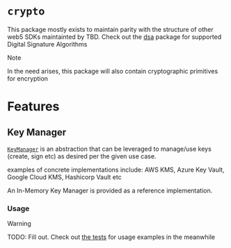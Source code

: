 # `crypto`

This package mostly exists to maintain parity with the structure of other web5 SDKs maintainted by TBD. Check out the [dsa](./dsa) package for supported Digital Signature Algorithms

> [!NOTE]
> In the need arises, this package will also contain cryptographic primitives for encryption

# Features 

## Key Manager
[`KeyManager`](./key_manager.go) is an abstraction that can be leveraged to manage/use keys (create, sign etc) as desired per the given use case.

examples of concrete implementations include: AWS KMS, Azure Key Vault, Google Cloud KMS, Hashicorp Vault etc

An In-Memory Key Manager is provided as a reference implementation.

### Usage

> [!WARNING]
> TODO: Fill out. Check out [the tests](./key_manager_test.go) for usage examples in the meanwhile
